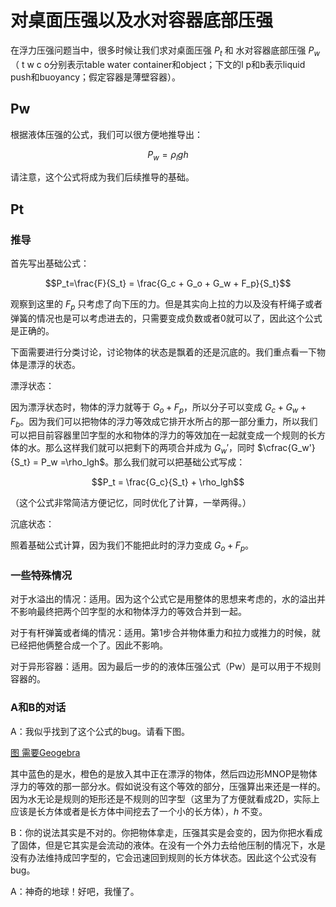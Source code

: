 # 对桌面压强以及水对容器底部压强

在浮力压强问题当中，很多时候让我们求对桌面压强 $P_t$ 和 水对容器底部压强 $P_w$（ t w c o分别表示table water container和object；下文的l p和b表示liquid push和buoyancy；假定容器是薄壁容器）。

## Pw

根据液体压强的公式，我们可以很方便地推导出：

$$P_w=\rho_lgh$$

请注意，这个公式将成为我们后续推导的基础。

## Pt

### 推导

首先写出基础公式：

$$P_t=\frac{F}{S_t} = \frac{G_c + G_o + G_w + F_p}{S_t}$$

观察到这里的 $F_p$ 只考虑了向下压的力。但是其实向上拉的力以及没有杆绳子或者弹簧的情况也是可以考虑进去的，只需要变成负数或者0就可以了，因此这个公式是正确的。

下面需要进行分类讨论，讨论物体的状态是飘着的还是沉底的。我们重点看一下物体是漂浮的状态。

漂浮状态：

因为漂浮状态时，物体的浮力就等于 $G_o + F_p$，所以分子可以变成 $G_c + G_w + F_b$。因为我们可以把物体的浮力等效成它排开水所占的那一部分重力，所以我们可以把目前容器里凹字型的水和物体的浮力的等效加在一起就变成一个规则的长方体的水。那么这样我们就可以把剩下的两项合并成为 $G_w'$，同时 $\cfrac{G_w'}{S_t} = P_w =\rho_lgh$。那么我们就可以把基础公式写成：

$$P_t = \frac{G_c}{S_t} + \rho_lgh$$

（这个公式非常简洁方便记忆，同时优化了计算，一举两得。）

沉底状态：

照着基础公式计算，因为我们不能把此时的浮力变成 $G_o + F_p$。

### 一些特殊情况

对于水溢出的情况：适用。因为这个公式它是用整体的思想来考虑的，水的溢出并不影响最终把两个凹字型的水和物体浮力的等效合并到一起。

对于有杆弹簧或者绳的情况：适用。第1步合并物体重力和拉力或推力的时候，就已经把他俩整合成一个了。因此不影响。

对于异形容器：适用。因为最后一步的的液体压强公式（Pw）是可以用于不规则容器的。

### A和B的对话

A：我似乎找到了这个公式的bug。请看下图。

[图 需要Geogebra](https://www.geogebra.org/calculator/hezrbp3x)

其中蓝色的是水，橙色的是放入其中正在漂浮的物体，然后四边形MNOP是物体浮力的等效的那一部分水。假如说没有这个等效的部分，压强算出来还是一样的。因为水无论是规则的矩形还是不规则的凹字型（这里为了方便就看成2D，实际上应该是长方体或者是长方体中间挖去了一个小的长方体），$h$ 不变。

B：你的说法其实是不对的。你把物体拿走，压强其实是会变的，因为你把水看成了固体，但是它其实是会流动的液体。在没有一个外力去给他压制的情况下，水是没有办法维持成凹字型的，它会迅速回到规则的长方体状态。因此这个公式没有bug。

A：神奇的地球！好吧，我懂了。